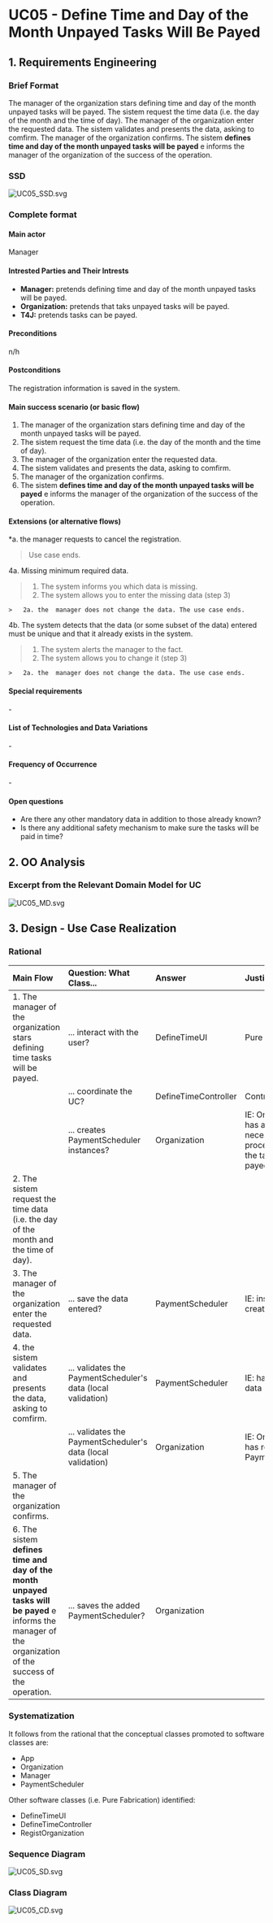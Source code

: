 # UC05 - Define Time and Day of the Month Unpayed Tasks Will Be Payed

## 1. Requirements Engineering

### Brief Format

The manager of the organization stars defining time and day of the month unpayed tasks will be payed. The sistem request the time data (i.e. the day of the month and the time of day). The manager of the organization enter the requested data. The sistem validates and presents the data, asking to comfirm. The manager of the organization confirms. The sistem **defines time and day of the month unpayed tasks will be payed** e informs the manager of the organization of the success of the operation.

### SSD
![UC05_SSD.svg](UC05_SSD.svg)


### Complete format

#### Main actor

Manager

#### Intrested Parties and Their Intrests
* **Manager:** pretends defining time and day of the month unpayed tasks will be payed.
* **Organization:** pretends that taks unpayed tasks will be payed.
* **T4J:** pretends tasks can be payed.


#### Preconditions
n/h

#### Postconditions
The registration information is saved in the system.

#### Main success scenario (or basic flow)

1. The manager of the organization stars defining time and day of the month unpayed tasks will be payed.
2. The sistem request the time data (i.e. the day of the month and the time of day).
3. The manager of the organization enter the requested data.
4. The sistem validates and presents the data, asking to comfirm.
5. The manager of the organization confirms.
6. The sistem **defines time and day of the month unpayed tasks will be payed** e informs the manager of the organization of the success of the operation.

#### Extensions (or alternative flows)

*a. the manager requests to cancel the registration.

> Use case ends.

4a. Missing minimum required data.
>	1. The system informs you which data is missing.
>	2. The system allows you to enter the missing data (step 3)
>
	>	2a. the  manager does not change the data. The use case ends.

4b. The system detects that the data (or some subset of the data) entered must be unique and that it already exists in the system.
>	1. The system alerts the  manager to the fact.
>	2. The system allows you to change it (step 3)
>
	>	2a. the  manager does not change the data. The use case ends.


#### Special requirements
\-

#### List of Technologies and Data Variations
\-

#### Frequency of Occurrence
\-

#### Open questions

* Are there any other mandatory data in addition to those already known?
* Is there any additional safety mechanism to make sure the tasks will be paid in time?


## 2. OO Analysis

### Excerpt from the Relevant Domain Model for UC

![UC05_MD.svg](UC05_MD.svg)


## 3. Design - Use Case Realization

### Rational

| Main Flow | Question: What Class... | Answer  | Justification  |
|:--------------  |:---------------------- |:----------|:---------------------------- |
|1. The manager of the organization stars defining time tasks will be payed.|... interact with the user?| DefineTimeUI |Pure Fabrication|
| |... coordinate the UC?| DefineTimeController |Controller|
| |... creates PaymentScheduler instances? | Organization | IE: Organization has all the necessary data to process the time the task will be payed.
|2. The sistem request the time data (i.e. the day of the month and the time of day).||||
|3. The manager of the organization enter the requested data. |... save the data entered?| PaymentScheduler |IE: instance created in step 1|
|4. the sistem validates and presents the data, asking to comfirm. |... validates the PaymentScheduler's data (local validation) |PaymentScheduler |IE: has its own data|
| |... validates the PaymentScheduler's data (local validation)| Organization | IE: Orgaanization has registered PaymentScheduler|
|5. The manager of the organization confirms. ||||
|6. The sistem **defines time and day of the month unpayed tasks will be payed** e informs the manager of the organization of the success of the operation.|... saves the added PaymentScheduler?| Organization || IE: By applying HC + LC to the PaymentScheduler |



### Systematization ##

 It follows from the rational that the conceptual classes promoted to software classes are:

 * App
 * Organization
 * Manager
 * PaymentScheduler


Other software classes (i.e. Pure Fabrication) identified:

 * DefineTimeUI
 * DefineTimeController
 * RegistOrganization


###	Sequence Diagram

![UC05_SD.svg](UC05_SD.svg)



###	Class Diagram

![UC05_CD.svg](UC05_CD.svg)
